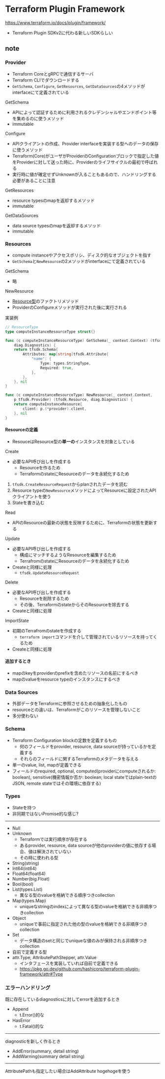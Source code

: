 # Terraform Plugin Framework
https://www.terraform.io/docs/plugin/framework/

- Terraform Plugin SDKv2に代わる新しいSDKらしい

## note
### Provider
- Terraform CoreとgRPCで通信するサーバ
- Terraform CLIでダウンロードする
- `GetSchema`, `Configure`, `GetResources`, `GetDataSources`の4メソッドがinterfaceにて定義されている

GetSchema
- APIによって認証するために利用されるクレデンシャルやエンドポイント等を集めるのに使うメソッド
- immutable

Configure
- APIクライアントの作成、Provider interfaceを実装する型へのデータの保存に使うメソッド
- Terraform(Core)がユーザがProviderのConfigurationブロックで指定した値をProviderに対して送った時に、Providerのライフサイクルの最初で呼ばれる
- 実行時に値が確定せずUnknownが入ることもあるので、ハンドリングする必要があることに注意

GetResources
- resource typesのmapを返却するメソッド
- immutable

GetDataSources
- data source typesのmapを返却するメソッド
- immutable

### Resources
- compute instanceやアクセスポリシ、ディスク的なオブジェクトを指す
- `GetSchema`と`NewResource`の2メソッドがinterfaceにて定義されている

GetSchema
- 略

NewResource
- [Resource型](https://pkg.go.dev/github.com/hashicorp/terraform-plugin-framework/tfsdk#Resource)のファクトリメソッド
- ProviderのConfigureメソッドが実行された後に実行される

実装例
```go
// ResourceType 
type computeInstanceResourceType struct{}

func (c computeInstanceResourceType) GetSchema(_ context.Context) (tfsdk.Schema,
    diag.Diagnostics) {
    return tfsdk.Schema{
        Attributes: map[string]tfsdk.Attribute{
            "name": {
                Type: types.StringType,
                Required: true,
            },
        },
    }, nil
}

func (c computeInstanceResourceType) NewResource(_ context.Context,
    p tfsdk.Provider) (tfsdk.Resource, diag.Diagnostics) {
    return computeInstanceResource{
        client: p.(*provider).client,
    }, nil
}
```

#### Resourceの定義
- ResouceはResource型の**単一の**インスタンスを対象としている

Create
- 必要なAPI呼び出しを作成する
  - Resourceを作るため
  - TerraformのstateにResourceのデータを永続化するため

1. `tfsdk.CreateResourceRequest`からplanされたデータを読む
2. Resource typeの`NewResource`メソッドによってResourceに設定されたAPIクライアントを使う
3. Stateを書き込む


Read
- APIのResourceの最新の状態を反映するために、Terraformの状態を更新する

Update
- 必要なAPI呼び出しを作成する
  - 構成にマッチするようなResourceを編集するため
  - TerrafromのstateにResourceのデータを永続化するため
- Createと同様に処理
  - `tfsdk.UpdateResourceRequest`

Delete
- 必要なAPI呼び出しを作成する
  - Resourceを削除するため
  - その後、TerraformのstateからそのResourceを除去する
- Createと同様に処理

ImportState
- 初期のTerrafromのstateを作成する
  - `terraform import`コマンドを介して管理されているリソースを持ってくるため
- Createと同様に処理

#### 追加するとき
- mapのkeyをproviderのprefixを含めたリソースの名前にするべき
- mapのvalueをresource typeのインスタンスにするべき

### Data Sources
- 外部データをTerraformに参照させるための抽象化したもの
- resourceとの違いは、Terraformがこのリソースを管理しないこと
- 多分使わない

### Schema
- Terraform Configuration blockの定数を定義するもの
  - 何のフィールドをprovider, resource, data sourceが持っているかを定義する
  - それらのフィールドに関するTerraformのメタデータを与える
- 単一のvalue, list, mapが定義できる
- フィールドのrequired, optional, computed(providerにcomputeされるか: boolean), sensitive(機密情報か否か: boolean; local stateではplain-textのJSON, remote stateではその環境に依存する)

### Types
- Stateを持つ
- 非同期ではないPromise的な感じ?

---

- Null
- Unknown
  - Terraformでは実行順序が存在する
  - あるprovider, resource, data sourceが他のproviderの値に依存する場合、値は解決されていない
  - その時に使われる型
- String(string)
- Int64(int64)
- Float64(float64)
- Number(big.Float)
- Bool(bool)
- List(types.List)
  - 異なる型のvalueを格納できる順序つきcollection
- Map(types.Map)
  - uniqueなstringのindexによって異なる型のvalueを格納できる非順序つきcollection
- Object
  - uniqueで事前に指定された他の型のvalueを格納できる非順序つきcollection
- Set
  - データ構造のsetと同じでuniqueな値のみが保持される非順序つきcollection
- 自前で定義する型
- attr.Type, AttributePathStepper, attr.Value
  - インタフェースを実装していれば自前で定義できる
  - https://pkg.go.dev/github.com/hashicorp/terraform-plugin-framework/attr#Type

### エラーハンドリング
既に存在しているdiagnosticsに対してerrorを追加するとき
- Append
  - t.Error()的な
- HasError
  - t.Fatal()的な

---

diagnosticを新しく作るとき
- AddError(summary, detail string)
- AddWarning(summary detail string)

---

AttributePathも指定したい場合はAddAttribute hogehogeを使う


